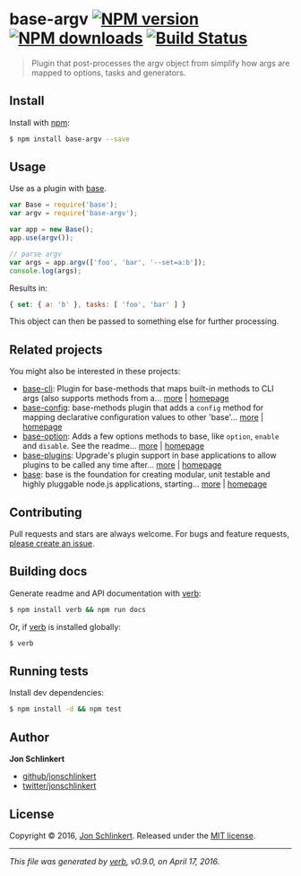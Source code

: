 # base-argv [![NPM version](https://img.shields.io/npm/v/base-argv.svg?style=flat)](https://www.npmjs.com/package/base-argv) [![NPM downloads](https://img.shields.io/npm/dm/base-argv.svg?style=flat)](https://npmjs.org/package/base-argv) [![Build Status](https://img.shields.io/travis/node-base/base-argv.svg?style=flat)](https://travis-ci.org/node-base/base-argv)

> Plugin that post-processes the argv object from simplify how args are mapped to options, tasks and generators.

## Install

Install with [npm](https://www.npmjs.com/):

```sh
$ npm install base-argv --save
```

## Usage

Use as a plugin with [base](https://github.com/node-base/base).

```js
var Base = require('base');
var argv = require('base-argv');

var app = new Base();
app.use(argv());

// parse argv
var args = app.argv(['foo', 'bar', '--set=a:b']);
console.log(args);
```

Results in:

```js
{ set: { a: 'b' }, tasks: [ 'foo', 'bar' ] }
```

This object can then be passed to something else for further processing.

## Related projects

You might also be interested in these projects:

* [base-cli](https://www.npmjs.com/package/base-cli): Plugin for base-methods that maps built-in methods to CLI args (also supports methods from a… [more](https://www.npmjs.com/package/base-cli) | [homepage](https://github.com/node-base/base-cli)
* [base-config](https://www.npmjs.com/package/base-config): base-methods plugin that adds a `config` method for mapping declarative configuration values to other 'base'… [more](https://www.npmjs.com/package/base-config) | [homepage](https://github.com/node-base/base-config)
* [base-option](https://www.npmjs.com/package/base-option): Adds a few options methods to base, like `option`, `enable` and `disable`. See the readme… [more](https://www.npmjs.com/package/base-option) | [homepage](https://github.com/node-base/base-option)
* [base-plugins](https://www.npmjs.com/package/base-plugins): Upgrade's plugin support in base applications to allow plugins to be called any time after… [more](https://www.npmjs.com/package/base-plugins) | [homepage](https://github.com/node-base/base-plugins)
* [base](https://www.npmjs.com/package/base): base is the foundation for creating modular, unit testable and highly pluggable node.js applications, starting… [more](https://www.npmjs.com/package/base) | [homepage](https://github.com/node-base/base)

## Contributing

Pull requests and stars are always welcome. For bugs and feature requests, [please create an issue](https://github.com/jonschlinkert/base-argv/issues/new).

## Building docs

Generate readme and API documentation with [verb](https://github.com/verbose/verb):

```sh
$ npm install verb && npm run docs
```

Or, if [verb](https://github.com/verbose/verb) is installed globally:

```sh
$ verb
```

## Running tests

Install dev dependencies:

```sh
$ npm install -d && npm test
```

## Author

**Jon Schlinkert**

* [github/jonschlinkert](https://github.com/jonschlinkert)
* [twitter/jonschlinkert](http://twitter.com/jonschlinkert)

## License

Copyright © 2016, [Jon Schlinkert](https://github.com/jonschlinkert).
Released under the [MIT license](https://github.com/node-base/base-argv/blob/master/LICENSE).

***

_This file was generated by [verb](https://github.com/verbose/verb), v0.9.0, on April 17, 2016._